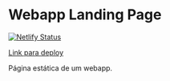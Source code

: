 # Webapp Landing Page

[![Netlify Status](https://api.netlify.com/api/v1/badges/abca2385-60f6-4f7f-96ba-941db45de7be/deploy-status)](https://app.netlify.com/sites/magnificent-gecko-a7507f/deploys)

[Link para deploy](https://magnificent-gecko-a7507f.netlify.app/)

Página estática de um webapp.
